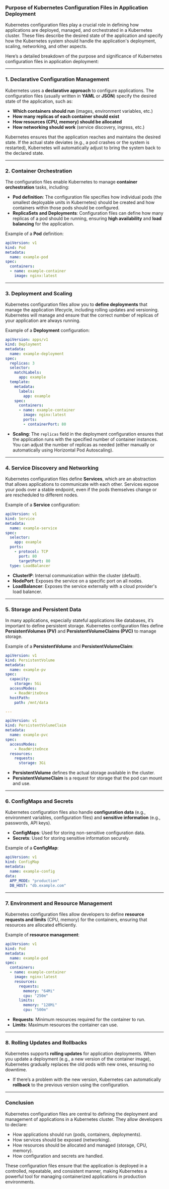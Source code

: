 ### Purpose of Kubernetes Configuration Files in Application Deployment

Kubernetes configuration files play a crucial role in defining how applications are deployed, managed, and orchestrated in a Kubernetes cluster. These files describe the desired state of the application and specify how the Kubernetes system should handle the application's deployment, scaling, networking, and other aspects.

Here’s a detailed breakdown of the purpose and significance of Kubernetes configuration files in application deployment:

---

### 1. **Declarative Configuration Management**

Kubernetes uses a **declarative approach** to configure applications. The configuration files (usually written in **YAML** or **JSON**) specify the desired state of the application, such as:

- **Which containers should run** (images, environment variables, etc.)
- **How many replicas of each container should exist**
- **How resources (CPU, memory) should be allocated**
- **How networking should work** (service discovery, ingress, etc.)
  
Kubernetes ensures that the application reaches and maintains the desired state. If the actual state deviates (e.g., a pod crashes or the system is restarted), Kubernetes will automatically adjust to bring the system back to the declared state.

---

### 2. **Container Orchestration**

The configuration files enable Kubernetes to manage **container orchestration** tasks, including:

- **Pod definition**: The configuration file specifies how individual pods (the smallest deployable units in Kubernetes) should be created and how containers within those pods should be configured.
- **ReplicaSets and Deployments**: Configuration files can define how many replicas of a pod should be running, ensuring **high availability** and **load balancing** for the application.
  
Example of a **Pod** definition:

```yaml
apiVersion: v1
kind: Pod
metadata:
  name: example-pod
spec:
  containers:
  - name: example-container
    image: nginx:latest
```

---

### 3. **Deployment and Scaling**

Kubernetes configuration files allow you to **define deployments** that manage the application lifecycle, including rolling updates and versioning. Kubernetes will manage and ensure that the correct number of replicas of your application are always running.

Example of a **Deployment** configuration:

```yaml
apiVersion: apps/v1
kind: Deployment
metadata:
  name: example-deployment
spec:
  replicas: 3
  selector:
    matchLabels:
      app: example
  template:
    metadata:
      labels:
        app: example
    spec:
      containers:
      - name: example-container
        image: nginx:latest
        ports:
        - containerPort: 80
```

- **Scaling**: The `replicas` field in the deployment configuration ensures that the application runs with the specified number of container instances. You can adjust the number of replicas as needed (either manually or automatically using Horizontal Pod Autoscaling).

---

### 4. **Service Discovery and Networking**

Kubernetes configuration files define **Services**, which are an abstraction that allows applications to communicate with each other. Services expose your pods over a stable endpoint, even if the pods themselves change or are rescheduled to different nodes.

Example of a **Service** configuration:

```yaml
apiVersion: v1
kind: Service
metadata:
  name: example-service
spec:
  selector:
    app: example
  ports:
    - protocol: TCP
      port: 80
      targetPort: 80
  type: LoadBalancer
```

- **ClusterIP**: Internal communication within the cluster (default).
- **NodePort**: Exposes the service on a specific port on all nodes.
- **LoadBalancer**: Exposes the service externally with a cloud provider's load balancer.

---

### 5. **Storage and Persistent Data**

In many applications, especially stateful applications like databases, it’s important to define persistent storage. Kubernetes configuration files define **PersistentVolumes (PV)** and **PersistentVolumeClaims (PVC)** to manage storage.

Example of a **PersistentVolume** and **PersistentVolumeClaim**:

```yaml
apiVersion: v1
kind: PersistentVolume
metadata:
  name: example-pv
spec:
  capacity:
    storage: 5Gi
  accessModes:
    - ReadWriteOnce
  hostPath:
    path: /mnt/data

---

apiVersion: v1
kind: PersistentVolumeClaim
metadata:
  name: example-pvc
spec:
  accessModes:
    - ReadWriteOnce
  resources:
    requests:
      storage: 3Gi
```

- **PersistentVolume** defines the actual storage available in the cluster.
- **PersistentVolumeClaim** is a request for storage that the pod can mount and use.

---

### 6. **ConfigMaps and Secrets**

Kubernetes configuration files also handle **configuration data** (e.g., environment variables, configuration files) and **sensitive information** (e.g., passwords, API keys). 

- **ConfigMaps**: Used for storing non-sensitive configuration data.
- **Secrets**: Used for storing sensitive information securely.

Example of a **ConfigMap**:

```yaml
apiVersion: v1
kind: ConfigMap
metadata:
  name: example-config
data:
  APP_MODE: "production"
  DB_HOST: "db.example.com"
```

---

### 7. **Environment and Resource Management**

Kubernetes configuration files allow developers to define **resource requests and limits** (CPU, memory) for the containers, ensuring that resources are allocated efficiently.

Example of **resource management**:

```yaml
apiVersion: v1
kind: Pod
metadata:
  name: example-pod
spec:
  containers:
  - name: example-container
    image: nginx:latest
    resources:
      requests:
        memory: "64Mi"
        cpu: "250m"
      limits:
        memory: "128Mi"
        cpu: "500m"
```

- **Requests**: Minimum resources required for the container to run.
- **Limits**: Maximum resources the container can use.

---

### 8. **Rolling Updates and Rollbacks**

Kubernetes supports **rolling updates** for application deployments. When you update a deployment (e.g., a new version of the container image), Kubernetes gradually replaces the old pods with new ones, ensuring no downtime.

- If there’s a problem with the new version, Kubernetes can automatically **rollback** to the previous version using the configuration.

---

### Conclusion

Kubernetes configuration files are central to defining the deployment and management of applications in a Kubernetes cluster. They allow developers to declare:

- How applications should run (pods, containers, deployments).
- How services should be exposed (networking).
- How resources should be allocated and managed (storage, CPU, memory).
- How configuration and secrets are handled.

These configuration files ensure that the application is deployed in a controlled, repeatable, and consistent manner, making Kubernetes a powerful tool for managing containerized applications in production environments.